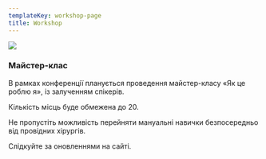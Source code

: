 ```yaml
---
templateKey: workshop-page
title: Workshop
---
```

![](/img/20141001_164555.jpg)

### Майстер-клас

В рамках конференції планується проведення майстер-класу «Як це роблю я», із залученням спікерів.

Кількість місць буде обмежена до 20.

Не пропустіть можливість  перейняти мануальні навички безпосередньо від провідних хірургів.

Слідкуйте за оновленнями на сайті.
